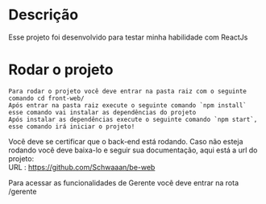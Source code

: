 # Descrição

Esse projeto foi desenvolvido para testar minha habilidade com ReactJs

# Rodar o projeto

    Para rodar o projeto você deve entrar na pasta raiz com o seguinte comando cd front-web/
    Após entrar na pasta raiz execute o seguinte comando `npm install` esse comando vai instalar as dependências do projeto
    Após instalar as dependências execute o seguinte comando `npm start`, esse comando irá iniciar o projeto! 
    
Você deve se certificar que o back-end está rodando.
Caso não esteja rodando você deve baixa-lo e seguir sua documentação, aqui está a url do projeto:<br>
   URL : <a href=“https://github.com/Schwaaan/be-web“>https://github.com/Schwaaan/be-web</a>
   
   Para acessar as funcionalidades de Gerente vocẽ deve entrar na rota  /gerente
